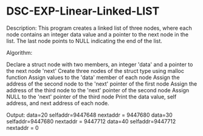 # DSC-EXP-Linear-Linked-LIST
Description: This program creates a linked list of three nodes, where each node contains an integer data value and a pointer to the next node in the list. The last node points to NULL indicating the end of the list.

Algorithm:

Declare a struct node with two members, an integer 'data' and a pointer to the next node 'next' Create three nodes of the struct type using malloc function Assign values to the 'data' member of each node Assign the address of the second node to the 'next' pointer of the first node Assign the address of the third node to the 'next' pointer of the second node Assign NULL to the 'next' pointer of the third node Print the data value, self address, and next address of each node.

Output: data=20 selfaddr=9447648 nextaddr = 9447680 data=30 selfaddr=9447680 nextaddr = 9447712 data=40 selfaddr=9447712 nextaddr = 0
